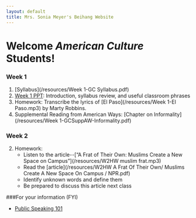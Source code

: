 ```yaml
---
layout: default
title: Mrs. Sonia Meyer's Beihang Website
---
```


# Welcome *American Culture* Students!


### Week 1

1. [Syllabus](/resources/Week 1-GC Syllabus.pdf)
3. [Week 1 PPT](/resources/Week1-Spring14LS_Introduction-Syllabus_Grad.ppt): Introduction, syllabus review, and useful classroom phrases
4. Homework: Transcribe the lyrics of [El Paso](/resources/Week 1-El Paso.mp3) by Marty Robbins.
2. Supplemental Reading from American Ways: [Chapter on Informality](/resources/Week 1-GCSuppAW-Informality.pdf)

### Week 2

2. Homework:
   - Listen to the article--[“A Frat of Their Own: Muslims Create a New Space on Campus”](/resources/W2HW muslim frat.mp3)
   - Read the [article](/resources/W2HW A Frat Of Their Own/ Muslims Create A New Space On Campus / NPR.pdf)
   - Identify unknown words and define them   - Be prepared to discuss this article next class

###For your information (FYI)
* [Public Speaking 101](https://www.dropbox.com/s/6oukismatahj3ir/Public%20Speaking%20101.zip)
